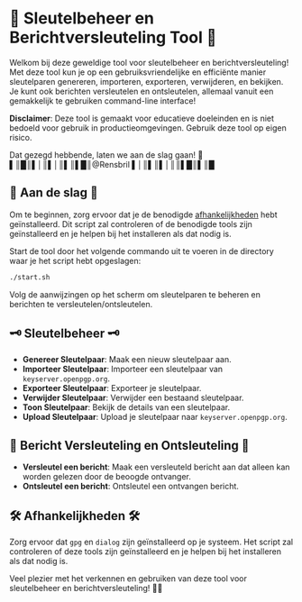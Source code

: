 # 🔐 Sleutelbeheer en Berichtversleuteling Tool 🔐

Welkom bij deze geweldige tool voor sleutelbeheer en berichtversleuteling! Met deze tool kun je op een gebruiksvriendelijke en efficiënte manier sleutelparen genereren, importeren, exporteren, verwijderen, en bekijken. Je kunt ook berichten versleutelen en ontsleutelen, allemaal vanuit een gemakkelijk te gebruiken command-line interface!  

**Disclaimer**: Deze tool is gemaakt voor educatieve doeleinden en is niet bedoeld voor gebruik in productieomgevingen. Gebruik deze tool op eigen risico.  

Dat gezegd hebbende, laten we aan de slag gaan! 🚀  
 ▌║█║▌│║▌│║▌║▌█║@Rensbril ▌│║▌║▌│║║▌█║▌║█

## 🚀 Aan de slag 🚀

Om te beginnen, zorg ervoor dat je de benodigde [afhankelijkheden](https://github.com/Rensbril/PGP_rensbril/tree/main/%40RENSBRIL%3A%20GPG%20CLI%20TOOL#%EF%B8%8F-afhankelijkheden-%EF%B8%8F) hebt geïnstalleerd. Dit script zal controleren of de benodigde tools zijn geïnstalleerd en je helpen bij het installeren als dat nodig is.

Start de tool door het volgende commando uit te voeren in de directory waar je het script hebt opgeslagen:

```bash
./start.sh
```

Volg de aanwijzingen op het scherm om sleutelparen te beheren en berichten te versleutelen/ontsleutelen.

## 🗝️ Sleutelbeheer 🗝️

- **Genereer Sleutelpaar**: Maak een nieuw sleutelpaar aan.
- **Importeer Sleutelpaar**: Importeer een sleutelpaar van `keyserver.openpgp.org`.
- **Exporteer Sleutelpaar**: Exporteer je sleutelpaar.
- **Verwijder Sleutelpaar**: Verwijder een bestaand sleutelpaar.
- **Toon Sleutelpaar**: Bekijk de details van een sleutelpaar.
- **Upload Sleutelpaar**: Upload je sleutelpaar naar `keyserver.openpgp.org`.

## 💌 Bericht Versleuteling en Ontsleuteling 💌

- **Versleutel een bericht**: Maak een versleuteld bericht aan dat alleen kan worden gelezen door de beoogde ontvanger.
- **Ontsleutel een bericht**: Ontsleutel een ontvangen bericht.

## 🛠️ Afhankelijkheden 🛠️

Zorg ervoor dat `gpg` en `dialog` zijn geïnstalleerd op je systeem. Het script zal controleren of deze tools zijn geïnstalleerd en je helpen bij het installeren als dat nodig is.

Veel plezier met het verkennen en gebruiken van deze tool voor sleutelbeheer en berichtversleuteling! 🔐🎉
